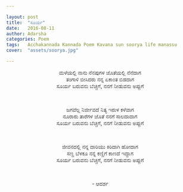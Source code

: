 ```yaml
---

layout: post
title:  "ಸೂರ್ಯ"
date:   2016-08-11
author: Adarsha
categories: Poem
tags:	Acchakannada Kannada Poem Kavana sun soorya life manassu
cover:  "assets/soorya.jpg"

---
```

<p align="center">ಮಳೆಯಲ್ಲಿ ನಾನು ನೆನಪುಗಳ ಜೊತೆಯಲ್ಲಿ ನೆನೆದಾಗ<br>
ತಂಗಾಳಿ ಬೀಸಿದರು ನನ್ನ ಏಕಾಂತ ಬಿಡದಾಗ<br>
ಸೂರ್ಯ ಬರುವನು ಬೆಚ್ಚಗೆ, ನನಗೆ ನೀಡುವನು ಅಪ್ಪುಗೆ</p><br><!--more-->

<p align="center">ಜಗವೆಲ್ಲ ನಿರ್ಜೀವದೆ ನಿತ್ಯ ಇರುಳ ಕಳೆವಾಗ<br>
ನೂರಾರು ತಾರೆಗಳ ಜೊತೆ ನನಗೆ ಸಾಲದಾದಾಗ<br>
ಸೂರ್ಯ ಬರುವನು ಬೆಚ್ಚಗೆ, ನನಗೆ ನೀಡುವನು ಅಪ್ಪುಗೆ</p><br>

<p align="center">ಜೀವನದಲ್ಲಿ ನನ್ನ ದಾರಿಯು ಕಿರಿದಾಗಿ ಹೋದಾಗ<br>
ಸಣ್ಣ ಬೆಳಕೂ ನನ್ನ ಕಣ್ಣಿಗೆ ಕಾಣದೆ ಇದ್ದಾಗ<br>
ಸೂರ್ಯ ಬರುವನು ಬೆಚ್ಚಗೆ, ನನಗೆ ನೀಡುವನು ಅಪ್ಪುಗೆ</p><br>

<p align="center">- ಆದರ್ಶ</p>
